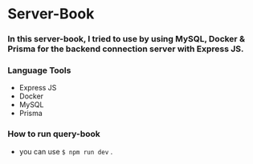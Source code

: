# Server-Book
### In this server-book, I tried to use by using MySQL, Docker & Prisma for the backend connection server with Express JS. 
### Language Tools
- Express JS
- Docker
- MySQL
- Prisma

### How to run query-book
- you can use `$ npm run dev` .
